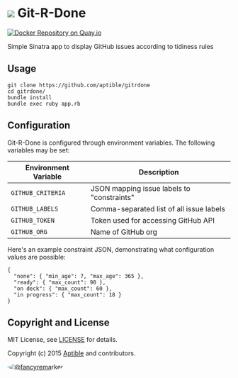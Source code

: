# ![](https://gravatar.com/avatar/11d3bc4c3163e3d238d558d5c9d98efe?s=64) Git-R-Done

[![Docker Repository on Quay.io](https://quay.io/repository/aptible/redis/status)](https://quay.io/repository/aptible/redis)

Simple Sinatra app to display GitHub issues according to tidiness rules

## Usage

    git clone https://github.com/aptible/gitrdone
    cd gitrdone/
    bundle install
    bundle exec ruby app.rb

## Configuration

Git-R-Done is configured through environment variables. The following variables may be set:

| Environment Variable | Description |
| -------------------- | ----------- |
| `GITHUB_CRITERIA` | JSON mapping issue labels to "constraints" |
| `GITHUB_LABELS` | Comma-separated list of all issue labels |
| `GITHUB_TOKEN` | Token used for accessing GitHub API |
| `GITHUB_ORG` | Name of GitHub org |

Here's an example constraint JSON, demonstrating what configuration values are possible:

    {
      "none": { "min_age": 7, "max_age": 365 },
      "ready": { "max_count": 90 },
      "on deck": { "max_count": 60 },
      "in progress": { "max_count": 18 }
    }

## Copyright and License

MIT License, see [LICENSE](LICENSE.md) for details.

Copyright (c) 2015 [Aptible](https://www.aptible.com) and contributors.

[<img src="https://s.gravatar.com/avatar/f7790b867ae619ae0496460aa28c5861?s=60" style="border-radius: 50%;" alt="@fancyremarker" />](https://github.com/fancyremarker)
